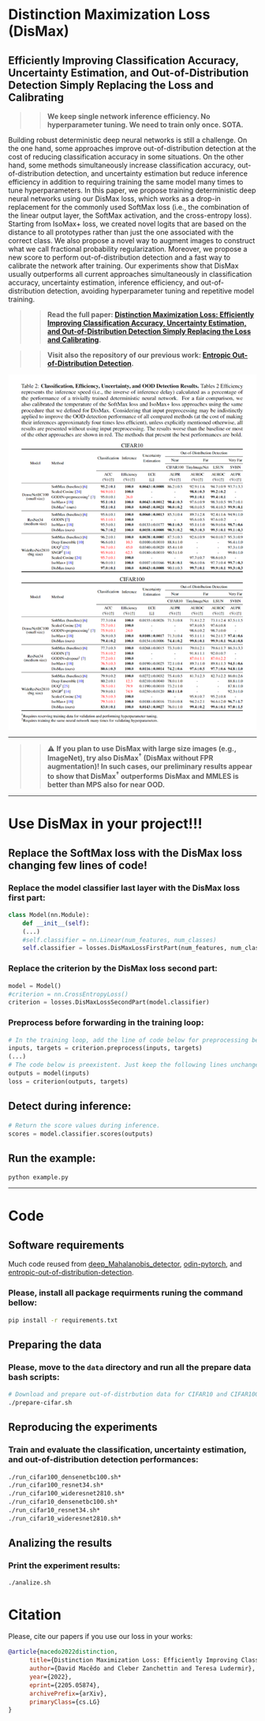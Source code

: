 # Distinction Maximization Loss (DisMax)

## Efficiently Improving Classification Accuracy, Uncertainty Estimation, and Out-of-Distribution Detection Simply Replacing the Loss and Calibrating

>>**We keep single network inference efficiency. No hyperparameter tuning. We need to train only once. SOTA.**

Building robust deterministic deep neural networks is still a challenge. On the one hand, some approaches improve out-of-distribution detection at the cost of reducing classification accuracy in some situations. On the other hand, some methods simultaneously increase classification accuracy, out-of-distribution detection, and uncertainty estimation but reduce inference efficiency in addition to requiring training the same model many times to tune hyperparameters. In this paper, we propose training deterministic deep neural networks using our DisMax loss, which works as a drop-in replacement for the commonly used SoftMax loss (i.e., the combination of the linear output layer, the SoftMax activation, and the cross-entropy loss). Starting from IsoMax+ loss, we created novel logits that are based on the distance to all prototypes rather than just the one associated with the correct class. We also propose a novel way to augment images to construct what we call fractional probability regularization. Moreover, we propose a new score to perform out-of-distribution detection and a fast way to calibrate the network after training. Our experiments show that DisMax usually outperforms all current approaches simultaneously in classification accuracy, uncertainty estimation, inference efficiency, and out-of-distribution detection, avoiding hyperparameter tuning and repetitive model training.

>>**Read the full paper: [Distinction Maximization Loss: Efficiently Improving Classification Accuracy, Uncertainty Estimation, and Out-of-Distribution Detection Simply Replacing the Loss and Calibrating](https://arxiv.org/abs/2205.05874).**

>>**Visit also the repository of our previous work: [Entropic Out-of-Distribution Detection](https://github.com/dlmacedo/entropic-out-of-distribution-detection).**

 <img align="center" src="assets/results.png" width="750">

___

>> :warning: **If you plan to use DisMax with large size images (e.g., ImageNet), try also DisMax<sup>$\dagger$</sup> (DisMax without FPR augmentation)! In such cases, our preliminary results appear to show that DisMax<sup>$\dagger$</sup> outperforms DisMax and MMLES is better than MPS also for near OOD.**

___

# Use DisMax in your project!!!

## Replace the SoftMax loss with the DisMax loss changing few lines of code!

### Replace the model classifier last layer with the DisMax loss first part:

```python
class Model(nn.Module):
    def __init__(self):
    (...)
    #self.classifier = nn.Linear(num_features, num_classes)
    self.classifier = losses.DisMaxLossFirstPart(num_features, num_classes)
```

### Replace the criterion by the DisMax loss second part:

```python
model = Model()
#criterion = nn.CrossEntropyLoss()
criterion = losses.DisMaxLossSecondPart(model.classifier)
```

### Preprocess before forwarding in the training loop:

```python
# In the training loop, add the line of code below for preprocessing before forwarding.
inputs, targets = criterion.preprocess(inputs, targets) 
(...)
# The code below is preexistent. Just keep the following lines unchanged!
outputs = model(inputs)
loss = criterion(outputs, targets)
```

## Detect during inference:

```python
# Return the score values during inference.
scores = model.classifier.scores(outputs) 
```

## Run the example:

```
python example.py
```

___

# Code

## Software requirements

Much code reused from [deep_Mahalanobis_detector](https://github.com/pokaxpoka/deep_Mahalanobis_detector), [odin-pytorch](https://github.com/facebookresearch/odin), and [entropic-out-of-distribution-detection](https://github.com/dlmacedo/entropic-out-of-distribution-detection).

### Please, install all package requirments runing the command bellow:

```bash
pip install -r requirements.txt
```

## Preparing the data

### Please, move to the `data` directory and run all the prepare data bash scripts:

```bash
# Download and prepare out-of-distrbution data for CIFAR10 and CIFAR100 datasets.
./prepare-cifar.sh
```

## Reproducing the experiments

### Train and evaluate the classification, uncertainty estimation, and out-of-distribution detection performances:

```bash
./run_cifar100_densenetbc100.sh*
./run_cifar100_resnet34.sh*
./run_cifar100_wideresnet2810.sh*
./run_cifar10_densenetbc100.sh*
./run_cifar10_resnet34.sh*
./run_cifar10_wideresnet2810.sh*
```

## Analizing the results

### Print the experiment results:

```bash
./analize.sh
```

# Citation

Please, cite our papers if you use our loss in your works:

```bibtex
@article{macedo2022distinction,
      title={Distinction Maximization Loss: Efficiently Improving Classification Accuracy, Uncertainty Estimation, and Out-of-Distribution Detection Simply Replacing the Loss and Calibrating}, 
      author={David Macêdo and Cleber Zanchettin and Teresa Ludermir},
      year={2022},
      eprint={2205.05874},
      archivePrefix={arXiv},
      primaryClass={cs.LG}
}
```
